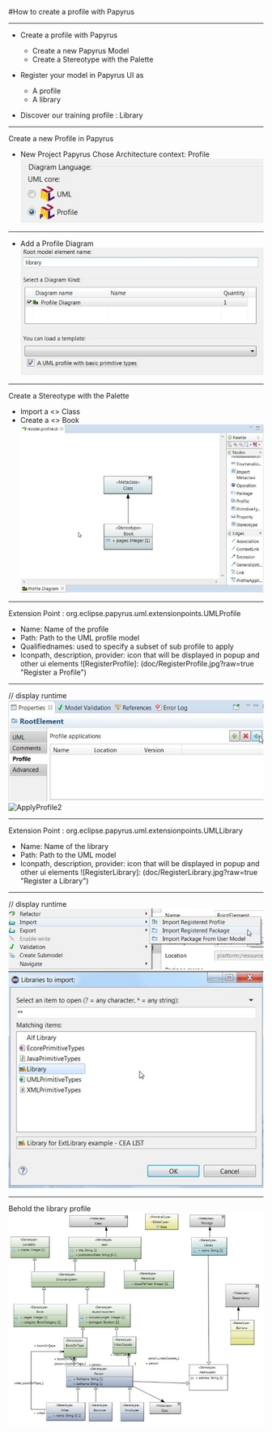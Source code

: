 #How to create a profile with Papyrus

---

* Create a profile with Papyrus
    * Create a new Papyrus Model
    * Create a Stereotype with the Palette

* Register your model in Papyrus UI as
    * A profile
    * A library 

* Discover our training profile : Library

---
Create a new Profile in Papyrus

* New Project Papyrus
 Chose Architecture context: Profile  
![DiagramLanguage](doc/DiagramLanguage.jpg?raw=true "Select Diagram Language")   

---

* Add a Profile Diagram   
![ProfileDiagram](doc/ProfileDiagram.jpg?raw=true "Add a Profile Diagram") 

---
Create a Stereotype with the Palette

* Import a <<Metaclass>> Class
* Create a <<Stereotype>> Book 
![FirstStereotype](doc/FirstStereotype.jpg?raw=true "Create First Stereotype")
 
---

Extension Point : org.eclipse.papyrus.uml.extensionpoints.UMLProfile  
* Name: Name of the profile
* Path: Path to the UML profile model
* Qualifiednames: used to specify a subset of sub profile to apply
* Iconpath, description, provider: icon that will be displayed in popup and other ui elements
![RegisterProfile]: (doc/RegisterProfile.jpg?raw=true "Register a Profile")
---

// display runtime  
 ![ApplyProfile1](doc/ApplyProfile1.jpg?raw=true "Apply a Profile Step1")
 ![ApplyProfile2](/doc/ApplyProfile2.jpg?raw=true "Apply a Profile Step2")

---

Extension Point : org.eclipse.papyrus.uml.extensionpoints.UMLLibrary  
* Name: Name of the library
* Path: Path to the UML model
* Iconpath, description, provider: icon that will be displayed in popup and other ui elements
![RegisterLibrary]: (doc/RegisterLibrary.jpg?raw=true "Register a Library")
---

// display runtime  
 ![ImportLibrary1](doc/ImportLibrary1.jpg?raw=true "Import Library Step1")
 ![ImportLibrary2](doc/ImportLibrary2.jpg?raw=true "Import Library Step2")
 
---

Behold the library profile ![LibraryProfileDiagram](doc/LibraryProfile.jpg?raw=true "Library Profile Diagram") 




